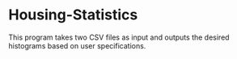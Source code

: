 # Housing-Statistics
This program takes two CSV files as input and outputs the desired histograms based on user specifications.
